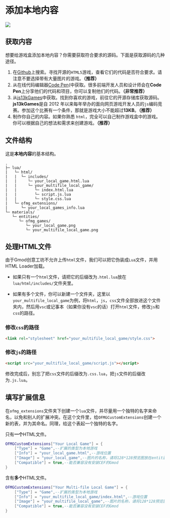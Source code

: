 # 添加本地内容

![](https://s2.loli.net/2024/01/26/VZtdgaEfuvclrjJ.jpg)

## 获取内容

想要给游戏盒添加本地内容？你需要获取符合要求的源码。下面是获取源码的几种途径。

1. 在[Github](https://github.com/)上搜索。寻找开源的`HTML5`游戏，查看它们的代码是否符合要求。请注意不要选择带有大量图片的游戏。**（推荐）**
2. 从在线代码编辑器[Code Pen](https://codepen.io/)(中获取。很多前端开发人员和设计师会在**Code Pen**上分享他们的代码和项目，你可以复制他们的代码。**（非常推荐）**
3. 从[js13kGames](https://js13kgames.com/)中获取。找到你喜欢的游戏，前往它的开源存储库获取源码。**js13kGames**是自 2012 年以来每年举办的面向网页游戏开发人员的`js`编码竞赛。参加这个比赛有一个条件，那就是游戏大小不能超过**13KB**。**（推荐）**
3. 制作你自己的内容。如果你熟悉 `html`，完全可以自己制作游戏盒中的游戏。你可以根据自己的想法和需求来创建游戏。**（推荐）**

## 文件结构

这是**本地内容**的基本结构。

```
.
├─ lua/
|   └─ html/
|   |  └─ includes/
|   |     └─ your_local_game.html.lua
|   |     └─ your_multifile_local_game/
|   |        └─ index.html.lua
|   |        └─ script.js.lua
|   |        └─ style.css.lua
|   └─ ofmg_extensions/
|      └─ your_local_games_info.lua
└─ materials/
   └─ entities/
      └─ ofmg_games/
         └─ your_local_game.png
         └─ your_multifile_local_game.png
```

## 处理HTML文件

由于Gmod创意工坊不允许上传`html`文件，我们可以把它伪装成`Lua`文件，并用HTML Loader加载。

- 如果只有一个`html`文件，请把它的后缀改为`.html.lua`放在`lua/html/includes/`文件夹里。

- 如果有多个文件，你可以新建一个文件夹，这里以`your_multifile_local_game`为例，将`html`，`js`，`css`文件全部放进这个文件夹内，然后用`vsc`或记事本（如果你没有`vsc`的话）打开`html`文件，修改`js`和`css`的路径。


### 修改`css`的路径

```html
<link rel="stylesheet" href="your_multifile_local_game/style.css">
```

### 修改`js`的路径

```html
<script src="your_multifile_local_game/script.js"></script>
```

修改完成后，别忘了把`css`文件的后缀改为`.css.lua`，把`js`文件的后缀改为`.js.lua`。

## 填写扩展信息

在`ofmg_extensions`文件夹下创建一个`lua`文件，并尽量用一个独特的名字来命名，以免和别人的扩展冲突。在这个文件里，给`OFMGCustomExtensions`创建一个新的表，并为其命名。同理，给这个表起一个独特的名字。

只有**一个**HTML文件。

```lua
OFMGCustomExtensions["Your Local Game"] = {
    ["Type"] = "Game",--扩展的类型为本地游戏
    ["Info"] = "your_local_game.html",--游戏位置
    ["Image"] = "your_local_game",--图片的名称，请将128*128预览图放在entities/ofmg_games文件夹里
    ["Compatible"] = true,--能否兼容没有安装CEF的Gmod
}
```

含有**多个**HTML文件。

```lua
OFMGCustomExtensions["Your Multi-file Local Game"] = {
    ["Type"] = "Game",--扩展的类型为本地游戏
    ["Info"] = "your_multifile_local_game/index.html",--游戏位置
    ["Image"] = "your_multifile_local_game",--图片的名称，请将128*128预览图放在entities/ofmg_games文件夹里
    ["Compatible"] = true,--能否兼容没有安装CEF的Gmod
}
```
